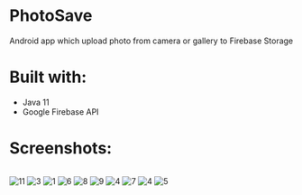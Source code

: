 # PhotoSave
Android app which upload photo from camera or gallery to Firebase Storage

# Built with:
* Java 11
* Google Firebase API

# Screenshots:

<p style='float: left'>
<img src="https://i.ibb.co/2jrhZbF/11.png" alt="11" border="0"></a>
<img src="https://i.ibb.co/QpdN44f/3.jpg" alt="3" border="0"></a>
<img src="https://i.ibb.co/RTrzNJ0/1.jpg" alt="1" border="0"></a>
<img src="https://i.ibb.co/DGR94cm/6.jpg" alt="6" border="0"></a>
<img src="https://i.ibb.co/Gsksjkm/8.jpg" alt="8" border="0"></a>
<img src="https://i.ibb.co/tZyB89B/9.jpg" alt="9" border="0"></a>
<img src="https://i.ibb.co/L1xCPzf/4.jpg" alt="4" border="0"></a>
<img src="https://i.ibb.co/RSyvgqp/7.jpg" alt="7" border="0"></a>
<img src="https://i.ibb.co/L1xCPzf/4.jpg" alt="4" border="0"></a>
<img src="https://i.ibb.co/DCdzmjV/5.jpg" alt="5" border="0"></a>
<p>
